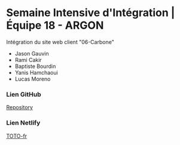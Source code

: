 <h1>Semaine Intensive d'Intégration | Équipe 18 - ARGON</h1>

Intégration du site web client "06-Carbone"

<ul>
  <li>Jason Gauvin</li>
  <li>Rami Cakir</li>
  <li>Baptiste Bourdin</li>
  <li>Yanis Hamchaoui</li>
  <li>Lucas Moreno</li>
</ul>

<h3>Lien GitHub</h3>
<a href="https://github.com/jasongauvin/hetic-w1p2021-18-argon">Repository</a>
<h3>Lien Netlify</h3>
<a href="toto-fr.netlify.com">TOTO-fr</a>
